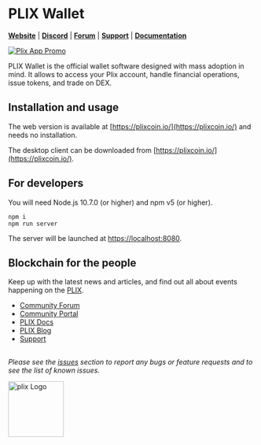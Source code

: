 # PLIX Wallet

[**Website**](https://plixcoin.io/) | [**Discord**](https://plixcoin.io) | [**Forum**](https://plixcoin.io) | [**Support**](https://plixcoin.io) | [**Documentation**](https://plixcoin.io)

[![Plix App Promo](https://github.blog/2020-12-23-highlights-from-game-off-2020/)](https://plixcoin.io)

PLIX Wallet is the official wallet software designed with mass adoption in mind. It allows to access your Plix account, handle financial operations, issue tokens, and trade on DEX.

## Installation and usage

The web version is available at [https://plixcoin.io/](https://plixcoin.io/) and needs no installation.

The desktop client can be downloaded from [https://plixcoin.io/](https://plixcoin.io/).

## For developers

You will need Node.js 10.7.0 (or higher) and npm v5 (or higher).

```
npm i
npm run server
```

The server will be launched at [https://localhost:8080](https://localhost:8080).

## Blockchain for the people

Keep up with the latest news and articles, and find out all about events happening on the [PLIX](https://plixcoin.io/).

* [Community Forum](https://plixcoin.io/)
* [Community Portal](https://plixcoin.io/)
* [PLIX Docs](https://plixcoin.io/)
* [PLIX Blog](https://plixcoin.io/)
* [Support](https://plixcoin.io/)

##

_Please see the [issues](https://plixcoin.io/) section to report any bugs or feature requests and to see the list of known issues._

[<img src="" width="113px" alt="plix Logo" />](https://plixcoin.io/)
